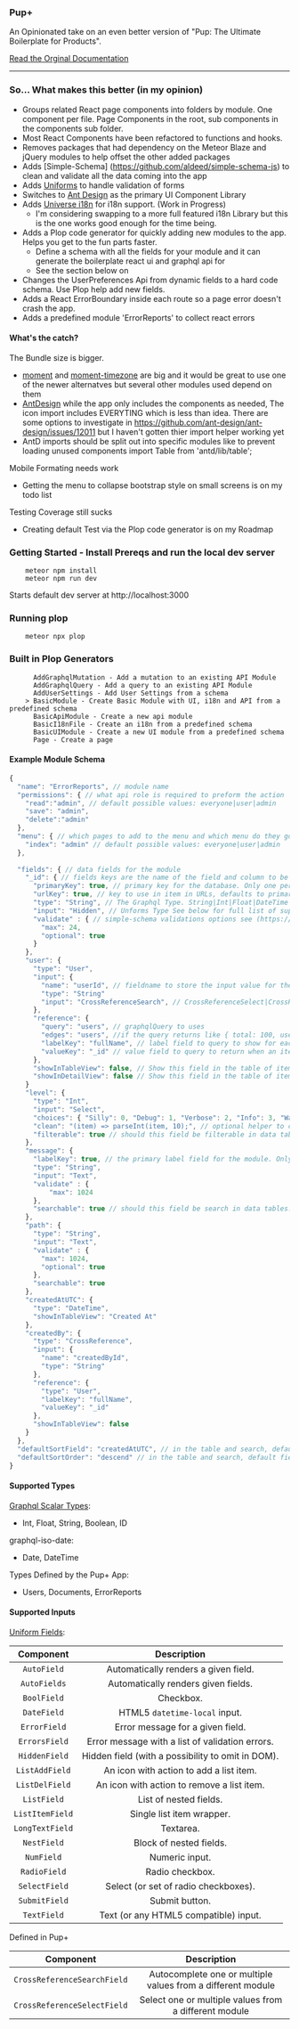 ### Pup+

An Opinionated take on an even better version of "Pup: The Ultimate Boilerplate for Products".

[Read the Orginal Documentation](https://cleverbeagle.com/pup)

---

### So... What makes this better (in my opinion)

- Groups related React page components into folders by module. One component per file. Page Components in the root, sub components in the components sub folder. 
- Most React Components have been refactored to functions and hooks.
- Removes packages that had dependency on the Meteor Blaze and jQuery modules to help offset the other added packages
- Adds [Simple-Schema] (https://github.com/aldeed/simple-schema-js) to clean and validate all the data coming into the app
- Adds [Uniforms](https://github.com/vazco/uniforms) to handle validation of forms
- Switches to [Ant Design](https://ant.design) as the primary UI Component Library
- Adds [Universe i18n](https://github.com/vazco/meteor-universe-i18n) for i18n support. (Work in Progress)
  - I'm considering swapping to a more full featured i18n Library but this is the one works good enough for the time being. 
- Adds a Plop code generator for quickly adding new modules to the app.  Helps you get to the fun parts faster.
  - Define a schema with all the fields for your module and it can generate the boilerplate react ui and graphql api for
  - See the section below on 
- Changes the UserPreferences Api from dynamic fields to a hard code schema. Use Plop help add new fields.
- Adds a React ErrorBoundary inside each route so a page error doesn't crash the app.
- Adds a predefined module 'ErrorReports' to collect react errors

#### What's the catch?

The Bundle size is bigger.
- [moment](https://www.npmjs.com/package/moment) and [moment-timezone](https://www.npmjs.com/package/moment-timezone) are big and it would be great to use one of the newer alternatves but several other modules used depend on them
- [AntDesign](https://www.npmjs.com/package/antd) while the app only includes the components as needed, The icon import includes EVERYTING which is less than idea. There are some options to investigate in https://github.com/ant-design/ant-design/issues/12011 but I haven't gotten thier import helper working yet
- AntD imports should be split out into specific modules like to prevent loading unused components 
    import Table from 'antd/lib/table';

Mobile Formating needs work
- Getting the menu to collapse bootstrap style on small screens is on my todo list

Testing Coverage still sucks
- Creating default Test via the Plop code generator is on my Roadmap

### Getting Started - Install Prereqs and run the local dev server
```shell
    meteor npm install
    meteor npm run dev
```
Starts default dev server at http://localhost:3000

### Running plop
```shell
    meteor npx plop
```

### Built in Plop Generators
```shell
      AddGraphqlMutation - Add a mutation to an existing API Module
      AddGraphqlQuery - Add a query to an existing API Module
      AddUserSettings - Add User Settings from a schema
    > BasicModule - Create Basic Module with UI, i18n and API from a predefined schema
      BasicApiModule - Create a new api module
      BasicI18nFile - Create an i18n from a predefined schema
      BasicUIModule - Create a new UI module from a predefined schema
      Page - Create a page   
```

#### Example Module Schema
```js
{ 
  "name": "ErrorReports", // module name
  "permissions": { // what api role is required to preform the action
    "read":"admin", // default possible values: everyone|user|admin
    "save": "admin",
    "delete":"admin"
  },
  "menu": { // which pages to add to the menu and which menu do they go in
    "index": "admin" // default possible values: everyone|user|admin
  },
    
  "fields": { // data fields for the module
    "_id": { // fields keys are the name of the field and column to be created
      "primaryKey": true, // primary key for the database. Only one per schema. First one found is used.
      "urlKey": true, // key to use in item in URLs, defaults to primaryKey. Only one per schema. first one found is used.
      "type": "String", // The Graphql Type. String|Int|Float|DateTime|Boolean|<custom type>, wrap in [] for arrays
      "input": "Hidden", // Unforms Type See below for full list of supported values
      "validate" : { // simple-schema validations options see (https://github.com/aldeed/simple-schema-js#schema-rules)
        "max": 24,
        "optional": true
      }
    },
    "user": {
      "type": "User",
      "input": {
        "name": "userId", // fieldname to store the input value for the crossreference
        "type": "String"
        "input": "CrossReferenceSearch", // CrossReferenceSelect|CrossReferenceSearch are two special input types to pull in data from other modules
      },
      "reference": {
        "query": "users", // graphqlQuery to uses
        "edges": "users", //if the query returns like { total: 100, users: [User]}, the name of the subfield that holds the values. Leave undefined if the results are returned directly like [Users]
        "labelKey": "fullName", // label field to query to show for each item in the Input
        "valueKey": "_id" // value field to query to return when an item is selected
      },
      "showInTableView": false, // Show this field in the table of items on the index page. Possible Values: true (default)| false | String (will be used as the label)
      "showInDetailView": false // Show this field in the table of items on the detail page. Possible Values: true (default)| false  | String (will be used as the label)
    }
    "level": {
      "type": "Int",
      "input": "Select",
      "choices": { "Silly": 0, "Debug": 1, "Verbose": 2, "Info": 3, "Warning": 4, "Error": 5 },
      "clean": "(item) => parseInt(item, 10);", // optional helper to clean form input
      "filterable": true // should this field be filterable in data tables. Possible values: true | false (default)
    },
    "message": {
      "labelKey": true, // the primary label field for the module. Only one per schema. First one found is used. Defaults to primaryKey
      "type": "String",
      "input": "Text",
      "validate" : {
          "max": 1024
      },
      "searchable": true // should this field be search in data tables. Possible values: true | false (default)
    },
    "path": {
      "type": "String",
      "input": "Text",
      "validate" : {
        "max": 1024,
        "optional": true
      },
      "searchable": true
    },
    "createdAtUTC": {
      "type": "DateTime",
      "showInTableView": "Created At"
    },
    "createdBy": {
      "type": "CrossReference",
      "input": {
        "name": "createdById",
        "type": "String"
      },
      "reference": {
        "type": "User",
        "labelKey": "fullName",
        "valueKey": "_id"
      },
      "showInTableView": false
    }
  },
  "defaultSortField": "createdAtUTC", // in the table and search, default field to sort by
  "defaultSortOrder": "descend" // in the table and search, default field way to order the sort by field
}
```

#### Supported Types
[Graphql Scalar Types](https://www.apollographql.com/docs/apollo-server/schema/schema/): 
- Int, Float, String, Boolean, ID

graphql-iso-date: 
- Date, DateTime

Types Defined by the Pup+ App: 
- Users, Documents, ErrorReports

#### Supported Inputs
[Uniform Fields](https://github.com/vazco/uniforms/blob/master/docs/api-fields.md):

|    Component    |                    Description                    |
| :-------------: | :-----------------------------------------------: |
|   `AutoField`   |       Automatically renders a given field.        |
|  `AutoFields`   |        Automatically renders given fields.        |
|   `BoolField`   |                     Checkbox.                     |
|   `DateField`   |           HTML5 `datetime-local` input.           |
|  `ErrorField`   |         Error message for a given field.          |
|  `ErrorsField`  |  Error message with a list of validation errors.  |
|  `HiddenField`  | Hidden field (with a possibility to omit in DOM). |
| `ListAddField`  |      An icon with action to add a list item.      |
| `ListDelField`  |    An icon with action to remove a list item.     |
|   `ListField`   |              List of nested fields.               |
| `ListItemField` |             Single list item wrapper.             |
| `LongTextField` |                     Textarea.                     |
|   `NestField`   |              Block of nested fields.              |
|   `NumField`    |                  Numeric input.                   |
|  `RadioField`   |                  Radio checkbox.                  |
|  `SelectField`  |       Select (or set of radio checkboxes).        |
|  `SubmitField`  |                  Submit button.                   |
|   `TextField`   |       Text (or any HTML5 compatible) input.       |

Defined in Pup+

|    Component    |                    Description                    |
| :-------------: | :-----------------------------------------------: |
|`CrossReferenceSearchField`| Autocomplete one or multiple values from a different module |
|`CrossReferenceSelectField`| Select one or multiple values from a different module       | 
